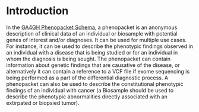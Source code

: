 # Introduction

In the [GA4GH Phenopacket Schema](https://phenopacket-schema.readthedocs.io/en/latest/), a phenopacket is an anonymous description of clinical data of an individual or biosample with potential genes of interest and/or diagnoses. It can be used for multiple use cases. For instance, it can be used to describe the phenotypic findings observed in an individual with a disease that is being studied or for an individual in whom the diagnosis is being sought. The phenopacket can contain information about genetic findings that are causative of the disease, or alternatively it can contain a reference to a VCF file if exome sequencing is being performed as a part of the differential diagnostic process. A phenopacket can also be used to describe the constitutional phenotypic findings of an individual with cancer (a Biosample should be used to describe the phenotypic abnormalities directly associated with an extirpated or biopsied tumor).
